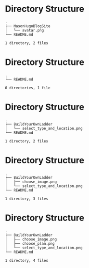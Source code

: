 
# Directory Structure
```
.
├── MasonHugoBlogSite
│   └── avatar.png
└── README.md

1 directory, 2 files
```
# Directory Structure
```
.
└── README.md

0 directories, 1 file
```
# Directory Structure
```
.
├── BuildYourOwnLadder
│   └── select_type_and_location.png
└── README.md

1 directory, 2 files
```
# Directory Structure
```
.
├── BuildYourOwnLadder
│   ├── choose_image.png
│   └── select_type_and_location.png
└── README.md

1 directory, 3 files
```
# Directory Structure
```
.
├── BuildYourOwnLadder
│   ├── choose_image.png
│   ├── choose_plan.png
│   └── select_type_and_location.png
└── README.md

1 directory, 4 files
```
